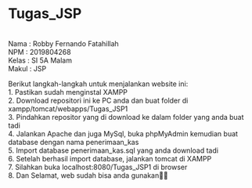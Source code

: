 # Tugas_JSP
<br>Nama : Robby Fernando Fatahillah
<br>NPM : 2019804268
<br>Kelas : SI 5A Malam
<br>Makul : JSP

<p>Berikut langkah-langkah untuk menjalankan website ini:<br>
1. Pastikan sudah menginstal XAMPP<br>
2. Download repositori ini ke PC anda dan buat folder di xampp/tomcat/webapps/Tugas_JSP1<br>
3. Pindahkan repositor yang di download ke dalam folder yang anda buat tadi<br>
4. Jalankan Apache dan juga MySql, buka phpMyAdmin kemudian buat database dengan nama penerimaan_kas<br>
5. Import database penerimaan_kas.sql  yang anda download tadi<br>
6. Setelah berhasil import database, jalankan tomcat di XAMPP<br>
7. Silahkan buka localhost:8080/Tugas_JSP1 di browser<br>
8. Dan Selamat, web sudah bisa anda gunakan🤞🤍
